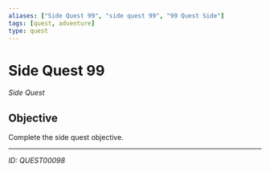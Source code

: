 ```yaml
---
aliases: ["Side Quest 99", "side quest 99", "99 Quest Side"]
tags: [quest, adventure]
type: quest
---
```


# Side Quest 99

*Side Quest*

## Objective
Complete the side quest objective.

---
*ID: QUEST00098*